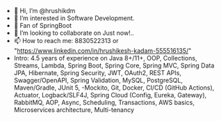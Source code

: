 - 👋 Hi, I’m @hrushikdm
- 👀 I’m interested in Software Development.
- 🌱 Fan of SpringBoot
- 💞️ I’m looking to collaborate on Just now!..
- 📫 How to reach me: 8830522313 or "https://www.linkedin.com/in/hrushikesh-kadam-555516135/"
- Intro: 4.5 years of experience on Java 8+/11+, OOP, Collections, Streams, Lambda, Spring Boot, Spring Core, Spring MVC, Spring Data JPA, Hibernate, Spring Security, JWT, OAuth2, REST APIs, Swagger/OpenAPI, Spring Validation, MySQL, PostgreSQL, Maven/Gradle, JUnit 5, -Mockito, Git, Docker, CI/CD (GitHub Actions), Actuator, Logback/SLF4J, Spring Cloud (Config, Eureka, Gateway), RabbitMQ, AOP, Async, Scheduling, Transactions, AWS basics, Microservices architecture, Multi-tenancy

